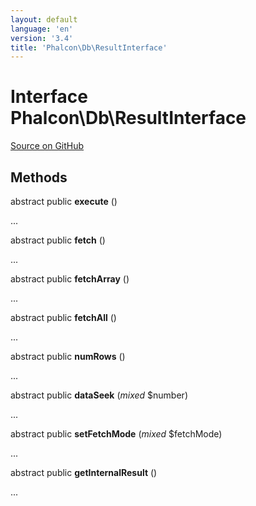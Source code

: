 ```yaml
---
layout: default
language: 'en'
version: '3.4'
title: 'Phalcon\Db\ResultInterface'
---
```

# Interface **Phalcon\Db\ResultInterface**

<a href="https://github.com/phalcon/cphalcon/tree/v3.4.0/phalcon/db/resultinterface.zep" class="btn btn-default btn-sm">Source on GitHub</a>

## Methods
abstract public  **execute** ()

...


abstract public  **fetch** ()

...


abstract public  **fetchArray** ()

...


abstract public  **fetchAll** ()

...


abstract public  **numRows** ()

...


abstract public  **dataSeek** (*mixed* $number)

...


abstract public  **setFetchMode** (*mixed* $fetchMode)

...


abstract public  **getInternalResult** ()

...


